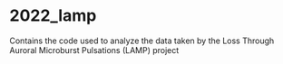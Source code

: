 # 2022_lamp
Contains the code used to analyze the data taken by the Loss Through Auroral Microburst Pulsations (LAMP) project
